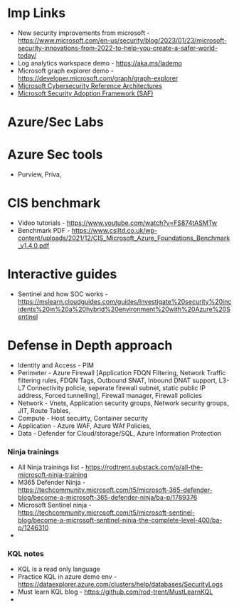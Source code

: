 # Imp Links
- New security improvements from microsoft  -  https://www.microsoft.com/en-us/security/blog/2023/01/23/microsoft-security-innovations-from-2022-to-help-you-create-a-safer-world-today/
- Log analytics workspace demo - https://aka.ms/lademo
- Microsoft graph explorer demo - https://developer.microsoft.com/graph/graph-explorer 
- [Microsoft Cybersecurity Reference Architectures](https://learn.microsoft.com/en-gb/security/adoption/mcra)
- [Microsoft Security Adoption Framework (SAF)](https://learn.microsoft.com/en-us/security/adoption/adoption)

# Azure/Sec Labs

# Azure Sec tools
- Purview, Priva, 

# CIS benchmark
- Video tutorials - https://www.youtube.com/watch?v=FS874tASMTw
- Benchmark PDF - https://www.csiltd.co.uk/wp-content/uploads/2021/12/CIS_Microsoft_Azure_Foundations_Benchmark_v1.4.0.pdf


# Interactive guides
- Sentinel and how SOC works - https://mslearn.cloudguides.com/guides/Investigate%20security%20incidents%20in%20a%20hybrid%20environment%20with%20Azure%20Sentinel

# Defense in Depth approach
- Identity and Access - PIM
- Perimeter - Azure Firewall [Application FDQN Filtering, Network Traffic filtering rules, FDQN Tags, Outbound SNAT, Inbound DNAT support, L3-L7 Connectivity policie, seperate firewall subnet, static public IP address, Forced tunnelling], Firewall manager, Firewall policies
- Network - Vnets, Application security groups, Network security groups, JIT, Route Tables, 
- Compute - Host secuirty, Container security
- Application - Azure WAF, Azure WAf Policies, 
- Data - Defender for Cloud/storage/SQL, Azure Information Protection
   
### Ninja trainings 
- All Ninja trainings list     -   https://rodtrent.substack.com/p/all-the-microsoft-ninja-training
- M365 Defender Ninja          -   https://techcommunity.microsoft.com/t5/microsoft-365-defender-blog/become-a-microsoft-365-defender-ninja/ba-p/1789376
- Microsoft Sentinel ninja     -   https://techcommunity.microsoft.com/t5/microsoft-sentinel-blog/become-a-microsoft-sentinel-ninja-the-complete-level-400/ba-p/1246310
- 

### KQL notes
- KQL is a read only language
- Practice KQL in azure demo env - https://dataexplorer.azure.com/clusters/help/databases/SecurityLogs
- Must learn KQL blog - https://github.com/rod-trent/MustLearnKQL
- 
